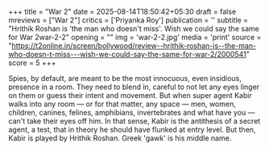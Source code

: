+++
title = "War 2"
date = 2025-08-14T18:50:42+05:30
draft = false
mreviews = ["War 2"]
critics = ['Priyanka Roy']
publication = ''
subtitle = "Hrithik Roshan is 'the man who doesn't miss'. Wish we could say the same for War 2war-2-2"
opening = ""
img = 'war-2-2.jpg'
media = 'print'
source = "https://t2online.in/screen/bollywood/review--hrithik-roshan-is--the-man-who-doesn-t-miss---wish-we-could-say-the-same-for-war-2/2000541"
score = 5
+++

Spies, by default, are meant to be the most innocuous, even insidious, presence in a room. They need to blend in, careful to not let any eyes linger on them or guess their intent and movement. But when super agent Kabir walks into any room — or for that matter, any space — men, women, children, canines, felines, amphibians, invertebrates and what have you — can't take their eyes off him. In that sense, Kabir is the antithesis of a secret agent, a test, that in theory he should have flunked at entry level. But then, Kabir is played by Hrithik Roshan. Greek 'gawk' is his middle name.

